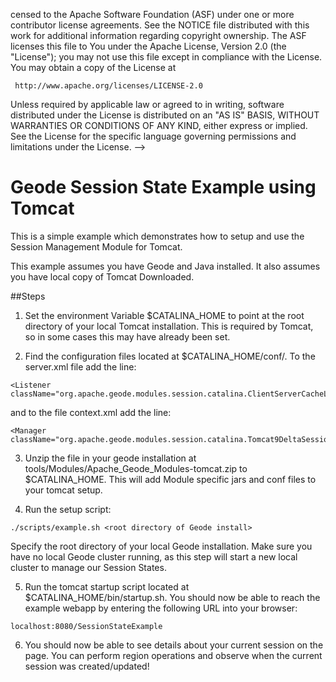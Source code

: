 censed to the Apache Software Foundation (ASF) under one or more
contributor license agreements.  See the NOTICE file distributed with
this work for additional information regarding copyright ownership.
The ASF licenses this file to You under the Apache License, Version 2.0
(the "License"); you may not use this file except in compliance with
the License.  You may obtain a copy of the License at

     http://www.apache.org/licenses/LICENSE-2.0

Unless required by applicable law or agreed to in writing, software
distributed under the License is distributed on an "AS IS" BASIS,
WITHOUT WARRANTIES OR CONDITIONS OF ANY KIND, either express or implied.
See the License for the specific language governing permissions and
limitations under the License.
-->

# Geode Session State Example using Tomcat

This is a simple example which demonstrates how to setup and use the Session Management Module for Tomcat.

This example assumes you have Geode and Java installed. It also assumes you have local copy of Tomcat Downloaded.

##Steps

1. Set the environment Variable $CATALINA_HOME to point at the root directory of your local Tomcat installation. This is required by 
Tomcat, so in some cases this may have already been set.

2. Find the configuration files located at $CATALINA_HOME/conf/. To the server.xml file add the line:
```
<Listener className="org.apache.geode.modules.session.catalina.ClientServerCacheLifecycleListener"/>
```

and to the file context.xml add the line:
```
<Manager className="org.apache.geode.modules.session.catalina.Tomcat9DeltaSessionManager"/> 
```
3. Unzip the file in your geode installation at tools/Modules/Apache_Geode_Modules-tomcat.zip to $CATALINA_HOME. This will add Module specific
jars and conf files to your tomcat setup.

4. Run the setup script:
```
./scripts/example.sh <root directory of Geode install>
```

Specify the root directory of your local Geode installation. Make sure you have no local Geode cluster running, as this step will start
a new local cluster to manage our Session States.

5. Run the tomcat startup script located at $CATALINA_HOME/bin/startup.sh. You should now be able to reach the example webapp by entering
the following URL into your browser:
```
localhost:8080/SessionStateExample
```

6. You should now be able to see details about your current session on the page. You can perform region operations and observe when the 
current session was created/updated!
